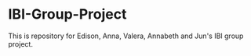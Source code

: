 # IBI-Group-Project
This is repository for Edison, Anna, Valera, Annabeth and Jun's IBI group project. 
